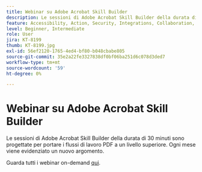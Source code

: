 ```yaml
---
title: Webinar su Adobe Acrobat Skill Builder
description: Le sessioni di Adobe Acrobat Skill Builder della durata di 30 minuti sono progettate per portare i flussi di lavoro PDF a un livello superiore
feature: Accessibility, Action, Security, Integrations, Collaboration, Edit PDF, Convert PDF, Share, Mobile, Skill Builder, Form
level: Beginner, Intermediate
role: User
jira: KT-8199
thumb: KT-8199.jpg
exl-id: 56ef2120-1765-4ed4-bf80-b048cbabe805
source-git-commit: 35e2a22fe3327838df0bf06ba251d6c078d3ded7
workflow-type: tm+mt
source-wordcount: '59'
ht-degree: 0%

---
```


# Webinar su Adobe Acrobat Skill Builder

Le sessioni di Adobe Acrobat Skill Builder della durata di 30 minuti sono progettate per portare i flussi di lavoro PDF a un livello superiore. Ogni mese viene evidenziato un nuovo argomento.

Guarda tutti i webinar on-demand [qui](https://gateway.on24.com/wcc/eh/2172296/category/41718/acrobat).